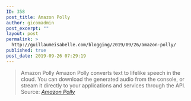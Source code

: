 ```yaml
---
ID: 358
post_title: Amazon Polly
author: gicomadmin
post_excerpt: ""
layout: post
permalink: >
  http://guillaumeisabelle.com/blogging/2019/09/26/amazon-polly/
published: true
post_date: 2019-09-26 07:29:19
---
```

> Amazon Polly Amazon Polly converts text to lifelike speech in the cloud. You can download the generated audio from the console, or stream it directly to your applications and services through the API. Source: *[Amazon Polly][1]*

 [1]: https://ca-central-1.console.aws.amazon.com/polly/home?region=ca-central-1